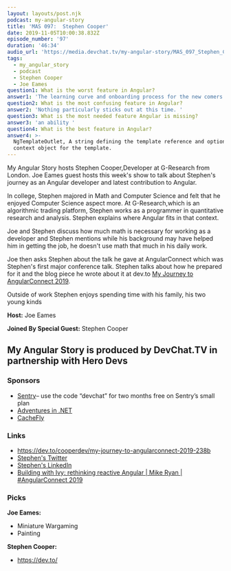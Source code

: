 ```yaml
---
layout: layouts/post.njk
podcast: my-angular-story
title: 'MAS 097:  Stephen Cooper'
date: 2019-11-05T10:00:38.832Z
episode_number: '97'
duration: '46:34'
audio_url: 'https://media.devchat.tv/my-angular-story/MAS_097_Stephen_Cooper.mp3'
tags:
  - my_angular_story
  - podcast
  - Stephen Cooper
  - Joe Eames
question1: What is the worst feature in Angular?
answer1: 'The learning curve and onboarding process for the new comers to the team. '
question2: What is the most confusing feature in Angular?
answer2: 'Nothing particularly sticks out at this time. '
question3: What is the most needed feature Angular is missing?
answer3: 'an ability '
question4: What is the best feature in Angular?
answer4: >-
  NgTemplateOutlet, A string defining the template reference and optionally the
  context object for the template.
---
```

My Angular Story hosts Stephen Cooper,Developer at G-Research from London. Joe Eames guest hosts this week's show to talk about Stephen's journey as an Angular developer and latest contribution to Angular.  

In college, Stephen majored in Math and Computer Science and felt that he enjoyed Computer Science aspect more. At G-Research,which is an algorithmic trading platform, Stephen works as a programmer in quantitative research and analysis. Stephen explains where Angular fits in that context. 

Joe and Stephen discuss how much math is necessary for working as a developer and Stephen mentions while his background may have helped him in getting the job, he doesn't use math that much in his daily work.

Joe then asks Stephen about the talk he gave at AngularConnect which was Stephen's first major conference talk. Stephen talks about how he prepared for it and the blog piece he wrote about it at dev.to [My Journey to AngularConnect 2019](https://dev.to/cooperdev/my-journey-to-angularconnect-2019-238b). 

Outside of work Stephen enjoys spending time with his family, his two young kinds

**Host:** Joe Eames

**Joined By Special Guest:** Stephen Cooper

## **My Angular Story is produced by DevChat.TV in partnership with Hero Devs**

### **Sponsors**

* [Sentry](http://sentry.io/)– use the code “devchat” for two months free on Sentry’s small plan
* [Adventures in .NET](https://devchat.tv/adventures-in-dotnet/)
* [CacheFly](https://www.cachefly.com/)

### **Links**

* <https://dev.to/cooperdev/my-journey-to-angularconnect-2019-238b>
* [Stephen's Twitter](https://twitter.com/CooperDev)
* [Stephen's LinkedIn](https://www.linkedin.com/in/stephen-cooper-6962a0105/)
* [Building with Ivy: rethinking reactive Angular | Mike Ryan | #AngularConnect 2019](https://www.youtube.com/watch?time_continue=2&v=rz-rcaGXhGk)



### **Picks**

**Joe Eames:**

* Miniature Wargaming
* Painting

**Stephen Cooper:**

* https://dev.to/
